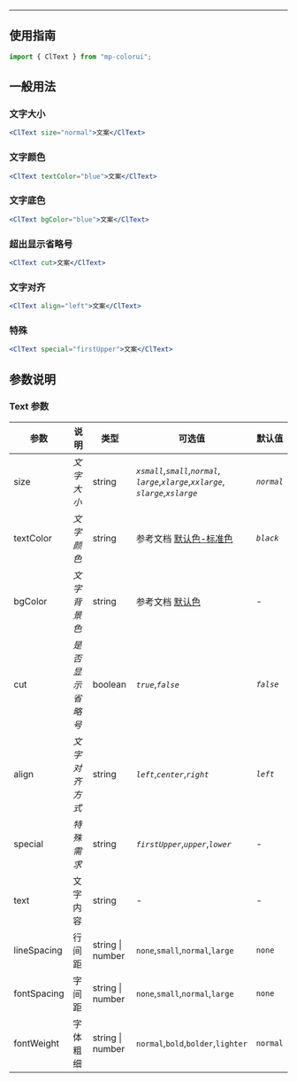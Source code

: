 ---

## 使用指南

```js
import { ClText } from "mp-colorui";
```

## 一般用法

### 文字大小

```jsx
<ClText size="normal">文案</ClText>
```

### 文字颜色

```jsx
<ClText textColor="blue">文案</ClText>
```

### 文字底色

```jsx
<ClText bgColor="blue">文案</ClText>
```

### 超出显示省略号

```jsx
<ClText cut>文案</ClText>
```

### 文字对齐

```jsx
<ClText align="left">文案</ClText>
```

### 特殊

```jsx
<ClText special="firstUpper">文案</ClText>
```

## 参数说明

### Text 参数

| 参数        | 说明             | 类型             | 可选值                                                                                              | 默认值     |
| ----------- | ---------------- | ---------------- | --------------------------------------------------------------------------------------------------- | ---------- |
| size        | _文字大小_       | string           | _`xsmall`_,_`small`_,_`normal`_,<br />_`large`_,_`xlarge`_,_`xxlarge`_,<br />_`slarge`_,_`xslarge`_ | _`normal`_ |
| textColor   | _文字颜色_       | string           | 参考文档 [默认色-标准色](/home/color?id=标准色)                                                     | _`black`_  |
| bgColor     | _文字背景色_     | string           | 参考文档 [默认色](/home/color)                                                                      | -          |
| cut         | _是否显示省略号_ | boolean          | _`true`_,_`false`_                                                                                  | _`false`_  |
| align       | _文字对齐方式_   | string           | _`left`_,_`center`_,_`right`_                                                                       | _`left`_   |
| special     | _特殊需求_       | string           | _`firstUpper`_,_`upper`_,_`lower`_                                                                  | -          |
| text        | 文字内容         | string           | -                                                                                                   | -          |
| lineSpacing | 行间距           | string \| number | `none`,`small`,`normal`,`large`                                                                     | `none`     |
| fontSpacing | 字间距           | string \| number | `none`,`small`,`normal`,`large`                                                                     | `none`     |
| fontWeight  | 字体粗细         | string \| number | `normal`,`bold`,`bolder`,`lighter`                                                                  | `normal`   |

<FloatPhone url="https://yinliangdream.github.io/mp-colorui-h5-demo/#/pages/components/text/index" />
